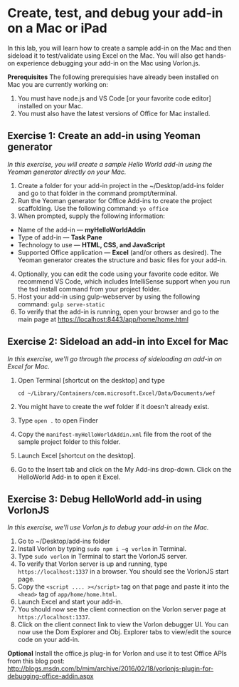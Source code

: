 # Create, test, and debug your add-in on a Mac or iPad
In this lab, you will learn how to create a sample add-in on the Mac and then sideload it to test/validate using Excel on the Mac. You will also get hands-on experience debugging your add-in on the Mac using Vorlon.js.

**Prerequisites**
The following prerequisies have already been installed on Mac you are currently working on:
1. You must have node.js and VS Code [or your favorite code editor] installed on your Mac.
2. You must also have the latest versions of Office for Mac installed.

## Exercise 1: Create an add-in using Yeoman generator
*In this exercise, you will create a sample Hello World add-in using the Yeoman generator directly on your Mac.*

1. Create a folder for your add-in project in the ~/Desktop/add-ins folder and go to that folder in the command prompt/terminal. 
2. Run the Yeoman generator for Office Add-ins to create the project scaffolding. Use the following command: `yo office`
3. When prompted, supply the following information:
  * Name of the add-in — **myHelloWorldAddin**
  * Type of add-in — **Task Pane**
  * Technology to use — **HTML, CSS, and JavaScript**
  * Supported Office application — **Excel** (and/or others as desired). The Yeoman generator creates the structure and basic files for your add-in.
4. Optionally, you can edit the code using your favorite code editor. We recommend VS Code, which includes IntelliSense support when you run the tsd install command from your project folder.
5. Host your add-in using gulp-webserver by using the following command: `gulp serve-static`
6. To verify that the add-in is running, open your browser and go to the main page at [https://localhost:8443/app/home/home.html](https://localhost:8443/app/home/home.html)

## Exercise 2: Sideload an add-in into Excel for Mac
*In this exercise, we'll go through the process of sideloading an add-in on Excel for Mac.*

1. Open Terminal [shortcut on the desktop] and type

    `cd ~/Library/Containers/com.microsoft.Excel/Data/Documents/wef`

2. You might have to create the wef folder if it doesn't already exist.
3. Type `open .` to open Finder
4. Copy the `manifest-myHelloWorldAddin.xml` file from the root of the sample project folder to this folder.
5. Launch Excel [shortcut on the desktop].
6. Go to the Insert tab and click on the My Add-ins drop-down. Click on the HelloWorld Add-in to open it Excel.

## Exercise 3: Debug HelloWorld add-in using VorlonJS
*In this exercise, we'll use Vorlon.js to debug your add-in on the Mac.*

1. Go to ~/Desktop/add-ins folder
2. Install Vorlon by typing `sudo npm i –g vorlon` in Terminal.
2. Type `sudo vorlon` in Terminal to start the VorlonJS server.
3. To verify that Vorlon server is up and running, type `https://localhost:1337` in a browser. You should see the VorlonJS start page.
4. Copy the `<script .... ></script>` tag on that page and paste it into the `<head>` tag of `app/home/home.html`. 
5. Launch Excel and start your add-in.
6. You should now see the client connection on the Vorlon server page at `https://localhost:1337`.
7. Click on the client connect link to view the Vorlon debugger UI. You can now use the Dom Explorer and Obj. Explorer tabs to view/edit the source code on your add-in.

**Optional**
Install the office.js plug-in for Vorlon and use it to test Office APIs from this blog post: http://blogs.msdn.com/b/mim/archive/2016/02/18/vorlonjs-plugin-for-debugging-office-addin.aspx





